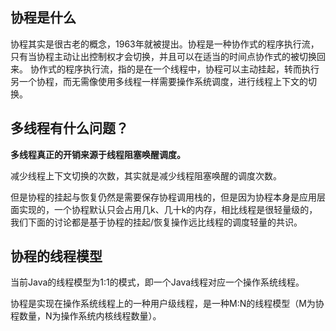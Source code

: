 ## 协程是什么

协程其实是很古老的概念，1963年就被提出。协程是一种协作式的程序执行流，只有当协程主动让出控制权才会切换，并且可以在适当的时间点协作式的被切换回来。
协作式的程序执行流，指的是在一个线程中，协程可以主动挂起，转而执行另一个协程，而无需像使用多线程一样需要操作系统调度，进行线程上下文的切换。

## 多线程有什么问题？

**多线程真正的开销来源于线程阻塞唤醒调度。**

减少线程上下文切换的次数，其实就是减少线程阻塞唤醒的调度次数。

但是协程的挂起与恢复仍然是需要保存协程调用栈的，但是因为协程本身是应用层面实现的，一个协程默认只会占用几k、几十k的内存，相比线程是很轻量级的，我们下面的讨论都是基于协程的挂起/恢复操作远比线程的调度轻量的共识。

## 协程的线程模型

当前Java的线程模型为1:1的模式，即一个Java线程对应一个操作系统线程。

协程是实现在操作系统线程上的一种用户级线程，是一种M:N的线程模型（M为协程数量，N为操作系统内核线程数量）。